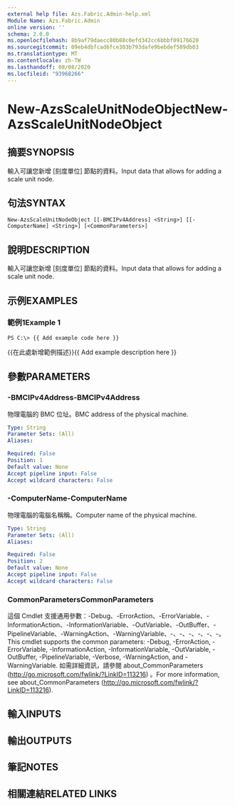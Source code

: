 ```yaml
---
external help file: Azs.Fabric.Admin-help.xml
Module Name: Azs.Fabric.Admin
online version: ''
schema: 2.0.0
ms.openlocfilehash: 8b9af79daecc80b88c0efd342cc6bbbf09176620
ms.sourcegitcommit: 09eb4dbfcad6fce303b793dafe9bebdef589db03
ms.translationtype: MT
ms.contentlocale: zh-TW
ms.lasthandoff: 08/08/2020
ms.locfileid: "93968266"
---
```

# <span data-ttu-id="6280e-101">New-AzsScaleUnitNodeObject</span><span class="sxs-lookup"><span data-stu-id="6280e-101">New-AzsScaleUnitNodeObject</span></span>

## <span data-ttu-id="6280e-102">摘要</span><span class="sxs-lookup"><span data-stu-id="6280e-102">SYNOPSIS</span></span>
<span data-ttu-id="6280e-103">輸入可讓您新增 [刻度單位] 節點的資料。</span><span class="sxs-lookup"><span data-stu-id="6280e-103">Input data that allows for adding a scale unit node.</span></span>

## <span data-ttu-id="6280e-104">句法</span><span class="sxs-lookup"><span data-stu-id="6280e-104">SYNTAX</span></span>

```
New-AzsScaleUnitNodeObject [[-BMCIPv4Address] <String>] [[-ComputerName] <String>] [<CommonParameters>]
```

## <span data-ttu-id="6280e-105">說明</span><span class="sxs-lookup"><span data-stu-id="6280e-105">DESCRIPTION</span></span>
<span data-ttu-id="6280e-106">輸入可讓您新增 [刻度單位] 節點的資料。</span><span class="sxs-lookup"><span data-stu-id="6280e-106">Input data that allows for adding a scale unit node.</span></span>

## <span data-ttu-id="6280e-107">示例</span><span class="sxs-lookup"><span data-stu-id="6280e-107">EXAMPLES</span></span>

### <span data-ttu-id="6280e-108">範例1</span><span class="sxs-lookup"><span data-stu-id="6280e-108">Example 1</span></span>
```
PS C:\> {{ Add example code here }}
```

<span data-ttu-id="6280e-109">{{在此處新增範例描述}}</span><span class="sxs-lookup"><span data-stu-id="6280e-109">{{ Add example description here }}</span></span>

## <span data-ttu-id="6280e-110">參數</span><span class="sxs-lookup"><span data-stu-id="6280e-110">PARAMETERS</span></span>

### <span data-ttu-id="6280e-111">-BMCIPv4Address</span><span class="sxs-lookup"><span data-stu-id="6280e-111">-BMCIPv4Address</span></span>
<span data-ttu-id="6280e-112">物理電腦的 BMC 位址。</span><span class="sxs-lookup"><span data-stu-id="6280e-112">BMC address of the physical machine.</span></span>

```yaml
Type: String
Parameter Sets: (All)
Aliases: 

Required: False
Position: 1
Default value: None
Accept pipeline input: False
Accept wildcard characters: False
```

### <span data-ttu-id="6280e-113">-ComputerName</span><span class="sxs-lookup"><span data-stu-id="6280e-113">-ComputerName</span></span>
<span data-ttu-id="6280e-114">物理電腦的電腦名稱稱。</span><span class="sxs-lookup"><span data-stu-id="6280e-114">Computer name of the physical machine.</span></span>

```yaml
Type: String
Parameter Sets: (All)
Aliases: 

Required: False
Position: 2
Default value: None
Accept pipeline input: False
Accept wildcard characters: False
```

### <span data-ttu-id="6280e-115">CommonParameters</span><span class="sxs-lookup"><span data-stu-id="6280e-115">CommonParameters</span></span>
<span data-ttu-id="6280e-116">這個 Cmdlet 支援通用參數：-Debug、-ErrorAction、-ErrorVariable、-InformationAction、-InformationVariable、-OutVariable、-OutBuffer、-PipelineVariable、-WarningAction、-WarningVariable、-、-、-、-、-、-。</span><span class="sxs-lookup"><span data-stu-id="6280e-116">This cmdlet supports the common parameters: -Debug, -ErrorAction, -ErrorVariable, -InformationAction, -InformationVariable, -OutVariable, -OutBuffer, -PipelineVariable, -Verbose, -WarningAction, and -WarningVariable.</span></span> <span data-ttu-id="6280e-117">如需詳細資訊，請參閱 about_CommonParameters (http://go.microsoft.com/fwlink/?LinkID=113216) 。</span><span class="sxs-lookup"><span data-stu-id="6280e-117">For more information, see about_CommonParameters (http://go.microsoft.com/fwlink/?LinkID=113216).</span></span>

## <span data-ttu-id="6280e-118">輸入</span><span class="sxs-lookup"><span data-stu-id="6280e-118">INPUTS</span></span>

## <span data-ttu-id="6280e-119">輸出</span><span class="sxs-lookup"><span data-stu-id="6280e-119">OUTPUTS</span></span>

## <span data-ttu-id="6280e-120">筆記</span><span class="sxs-lookup"><span data-stu-id="6280e-120">NOTES</span></span>

## <span data-ttu-id="6280e-121">相關連結</span><span class="sxs-lookup"><span data-stu-id="6280e-121">RELATED LINKS</span></span>

